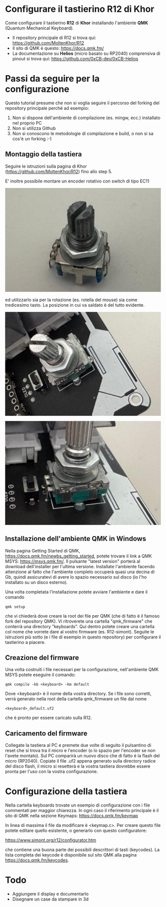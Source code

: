 # Configurare il tastierino R12 di Khor
Come configurare il tastierino **R12** di **Khor** installando l'ambiente **QMK** (Quantum Mechanical Keyboard).

 - Il repository principale di R12 si trova qui: https://github.com/MoltenKhor/R12
 - Il sito di QMK è questo: https://docs.qmk.fm/
 - La documentazione su **Helios** (micro basato su RP2040) comprensiva di pinout si trova qui:
   https://github.com/0xCB-dev/0xCB-Helios

# Passi da seguire per la configurazione
Questo tutorial presume che non si voglia seguire il percorso del forking del repository principale perché ad esempio:
 1. Non si dispone dell'ambiente di compilazione (es. mingw, ecc.) installato nel proprio PC
 2. Non si utilizza Github
 3. Non si conoscono le metodologie di compilazione e build, o non si sa cos'è un forking :-)

## Montaggio della tastiera

Seguire le istruzioni sulla pagina di Khor (https://github.com/MoltenKhor/R12) fino allo step 5.

E' inoltre possibile montare un encoder rotativo con switch di tipo EC11 

![encoder ec11](images/encoder_ec11.jpg)

ed utilizzarlo sia per la rotazione (es. rotella del mouse) sia come tredicesimo tasto. La posizione in cui va saldato è del tutto evidente.

![encoder 1](images/encoder1.jpg)

![encoder 2](images/encoder2.jpg)


## Installazione dell'ambiente QMK in Windows
Nella pagina Getting Started di QMK, https://docs.qmk.fm/newbs_getting_started, potete trovare il link a QMK MSYS: https://msys.qmk.fm/. Il pulsante "latest version" porterà al download dell'installer per l'ultima versione.
Installate l'ambiente facendo attenzione al fatto che l'ambiente completo occuperà quasi una decina di Gb, quindi assicuratevi di avere lo spazio necessario sul disco (io l'ho installato su un disco esterno).

Una volta completata l'installazione potete avviare l'ambiente e dare il comando

    qmk setup

che vi chiederà dove creare la root dei file per QMK (che di fatto è il famoso fork del repository QMK).
Vi ritroverete una cartella "qmk_firmware" che conterrà una directory "keyboards". Qui dentro potete creare una cartella col nome che vorrete dare al vostro firmware (es. R12-simont). Seguite le istruzioni più sotto (e i file di esempio in questo repository) per configurare il tastierino a piacere.

## Creazione del firmware
Una volta costruiti i file necessari per la configurazione, nell'ambiente QMK MSYS potete eseguire il comando:

    qmk compile -kb <keyboard> -km default
Dove \<keyboard> è il nome della vostra directory.
Se i file sono corretti, verrà generato nella root della cartella qmk_firmware un file dal nome

    <keyboard>_default.uf2
 che è pronto per essere caricato sulla R12.
 ## Caricamento del firmware
 Collegate la tastiera al PC e premete due volte di seguito il pulsantino di reset che si trova tra il micro e l'encoder (o lo spazio per l'encoder se non l'avete montato). Sul PC comparirà un nuovo disco che di fatto è la flash del micro (RP2040). Copiate il file .uf2 appena generato sulla directory radice del disco flash, il micro si resetterà e la vostra tastiera dovrebbe essere pronta per l'uso con la vostra configurazione.

 
# Configurazione della tastiera

Nella cartella keyboards trovate un esempio di configurazione con i file commentati per maggior chiarezza. In ogni caso il riferimento principale è il sito di QMK nella sezione Keymaps: https://docs.qmk.fm/keymap

In linea di massima il file da modificare è \<keymap.c>. Per creare questo file potete editare quello esistente, o generarlo con questo configuratore:

https://www.simont.org/r12/configurator.htm

che contiene una buona parte dei possibili descrittori di tasti (keycodes). La lista completa dei keycode è disponibile sul sito QMK alla pagina https://docs.qmk.fm/keycodes.

# Todo

 - Aggiungere il display e documentarlo
 - Disegnare un case da stampare in 3d
